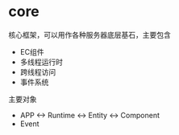 # core

核心框架，可以用作各种服务器底层基石，主要包含 
* EC组件
* 多线程运行时
* 跨线程访问
* 事件系统

主要对象
* APP <-> Runtime <-> Entity <-> Component
* Event
